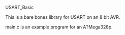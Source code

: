 USART_Basic

This is a bare bones library for USART on an 8 bit AVR.

main.c is an example program for an ATMega328p.